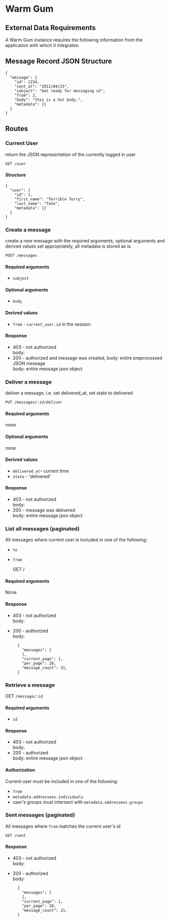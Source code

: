 # Warm Gum

## External Data Requirements

A Warm Gum instance requires the following information from the application with which it integrates:

## Message Record JSON Structure

    {
      "message": {
        "id": 1234,
        "sent_at": "2012/04/23",
        "subject": "Get ready for messaging v2",
        "from": 2,
        "body": "this is a hot body.",
        "metadata": {}
      }
    }

## Routes

### Current User

return the JSON representation of the currently logged in user

    GET /user

#### Structure

    {
      "user": {
        "id": 1,
        "first_name": "Terrible Terry",
        "last_name": "Tate",
        "metadata": {}
      }
    }

### Create a message

create a new message with the required arguments, optional arguments
and derived values set appropriately, all metadata is stored as is.

    POST /messages

#### Required arguments

* `subject`

#### Optional arguments

* `body`

#### Derived values

* `from` - `current_user.id` in the session

#### Response

* 403 - not authorized  
  body: <blank>  
* 200 - authorized and message was created, body: entire preprocessed JSON
message  
  body: entire message json object


### Deliver a message

deliver a message, i.e. set delivered_at, set state to delivered

    PUT /messages/:id/deliver

#### Required arguments

none

#### Optional arguments

none

#### Derived values

* `delivered_at`- current time
* `state` - 'delivered'

#### Response

* 403 - not authorized  
  body: <blank>  
* 200 - message was delivered  
  body: entire message json object

### List all messages (paginated)

All messages where current user is included in one of the following:

* `to`
* `from`

    GET /

#### Required arguments

None

#### Response

* 403 - not authorized  
  body: <blank>  
* 200 - authorized  
  body:

        {
          "messages": [
          ],
          "current_page": 1,
          "per_page": 20,
          "message_count": 21,
        }

### Retrieve a message

GET `/message/:id`

#### Required arguments

* `id`

#### Response

* 403 - not authorized  
  body: <blank>  
* 200 - authorized  
  body: entire message json object

#### Authorization

Current user must be included in one of the following:

* `from`
* `metadata.addressees.individuals`
* user's groups must intersect with `metadata.addressees.groups`

### Sent messages (paginated)

All messages where `from` matches the current user's id

    GET /sent

#### Response

* 403 - not authorized  
  body: <blank>  
* 200 - authorized  
  body:

        {
          "messages": [
          ],
          "current_page": 1,
          "per_page": 20,
          "message_count": 21,
        }
